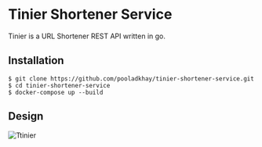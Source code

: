 
# Tinier Shortener Service
Tinier is a URL Shortener REST API written in go.

## Installation
```
$ git clone https://github.com/pooladkhay/tinier-shortener-service.git
$ cd tinier-shortener-service
$ docker-compose up --build
```
## Design

![Ttinier](.tinier-design?raw=true)